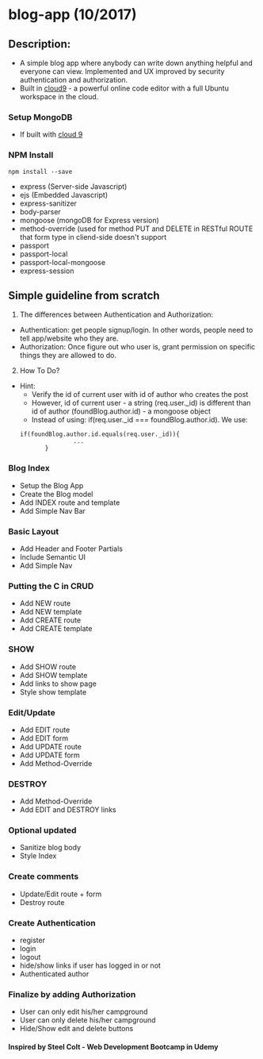 # blog-app (10/2017)
 
## Description:
- A simple blog app where anybody can write down anything helpful and everyone can view. Implemented and UX improved by security authentication and authorization.
- Built in [cloud9](https://c9.io) - a powerful online code editor with a full Ubuntu workspace in the cloud.

### Setup MongoDB
* If built with [cloud 9](https://community.c9.io/t/setting-up-mongodb/1717) 

### NPM Install
```
npm install --save 
```
- express (Server-side Javascript)
- ejs (Embedded Javascript)
- express-sanitizer
- body-parser 
- mongoose (mongoDB for Express version)
- method-override (used for method PUT and DELETE in RESTful ROUTE that form type in cliend-side doesn't support
- passport
- passport-local
- passport-local-mongoose
- express-session

## Simple guideline from scratch

 1. The differences between Authentication and Authorization:
 - Authentication: get people signup/login. In other words, people need to tell app/website who they are.
 - Authorization: Once figure out who user is, grant permission on specific things they are allowed to do.
 
 2. How To Do?
 - Hint: 
   + Verify the id of current user with id of author who creates the post
   + However, id of current user - a string (req.user._id) is different than id of author (foundBlog.author.id) - a mongoose object
   + Instead of using: if(req.user._id === foundBlog.author.id). We use:
   ```
   if(foundBlog.author.id.equals(req.user._id)){
                  ...
          }
   ```

### Blog Index
* Setup the Blog App
* Create the Blog model
* Add INDEX route and template
* Add Simple Nav Bar

### Basic Layout
* Add Header and Footer Partials
* Include Semantic UI
* Add Simple Nav

### Putting the C in CRUD
* Add NEW route
* Add NEW template
* Add CREATE route
* Add CREATE template

### SHOW
* Add SHOW route
* Add SHOW template
* Add links to show page
* Style show template

### Edit/Update
* Add EDIT route
* Add EDIT form
* Add UPDATE route
* Add UPDATE form
* Add Method-Override

### DESTROY
* Add Method-Override
* Add EDIT and DESTROY links

### Optional updated
* Sanitize blog body
* Style Index

### Create comments
* Update/Edit route + form
* Destroy route

### Create Authentication 
* register
* login
* logout
* hide/show links if user has logged in or not
* Authenticated author

### Finalize by adding Authorization
* User can only edit his/her campground
* User can only delete his/her campground
* Hide/Show edit and delete buttons

#### Inspired by Steel Colt - Web Development Bootcamp in Udemy
